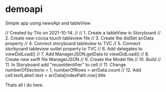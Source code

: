 # demoapi
Simple app using newsApi and tableView

//  Created by Tilo on 2021-10-14.
//
//  1.  Create a tableView in Storyboard
//  2.  Create new cocoa touch tableview file
//  3.  Create the didSet arrData property
//  4.  Connect storyboard tableview to TVC
//  5.  Connect storbyoard tableview outlet property to TVC
//  6.  Add delegates to viewDidLoad()
//  7.  Add ManagerJSON.getData to viewDidLoad()
//  8.  Create new swift file ManagerJSON
//  9.  Create the Model file
// 10.  Build
// 11.  In Storyboard add "reuseIdentifier" to cell
// 11.  Change numberOfSections = 1, numberOfRows = arrData.count
// 12.  Add cell.textLabel!.text = arrData[indexPath.row].title

Thats all I do here.
